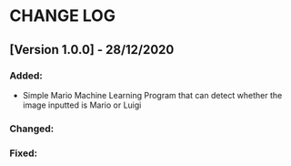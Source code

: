 # CHANGE LOG

## [Version 1.0.0] - 28/12/2020

### Added:
- Simple Mario Machine Learning Program that can detect whether the image inputted is Mario or Luigi

### Changed:

### Fixed:
